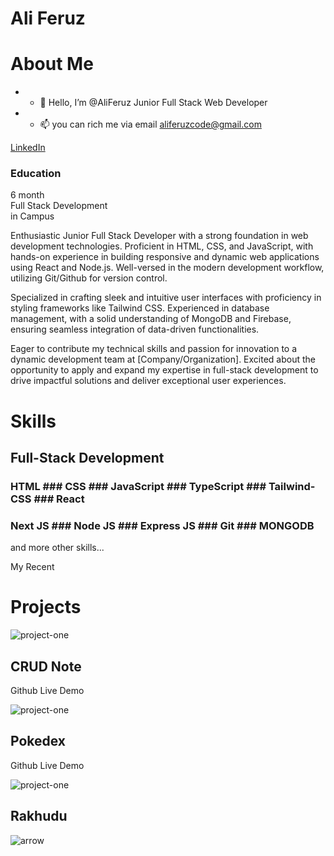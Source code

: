 Ali Feruz
=========
<!---
AliFeruz/AliFeruz is a ✨ special ✨ repository because its `README.md` (this file) appears on your GitHub profile.
You can click the Preview link to take a look at your changes.
--->

About Me
========

- - 👋 Hello, I’m @AliFeruz Junior Full Stack Web Developer
- - 📫 you can rich me via email aliferuzcode@gmail.com

[LinkedIn](https://www.linkedin.com/in/ali-feruz-5840ab164/)



### Education

6 month  
Full Stack Development  
in Campus

Enthusiastic Junior Full Stack Developer with a strong foundation in web development technologies. Proficient in HTML, CSS, and JavaScript, with hands-on experience in building responsive and dynamic web applications using React and Node.js. Well-versed in the modern development workflow, utilizing Git/Github for version control.

Specialized in crafting sleek and intuitive user interfaces with proficiency in styling frameworks like Tailwind CSS. Experienced in database management, with a solid understanding of MongoDB and Firebase, ensuring seamless integration of data-driven functionalities.

Eager to contribute my technical skills and passion for innovation to a dynamic development team at \[Company/Organization\]. Excited about the opportunity to apply and expand my expertise in full-stack development to drive impactful solutions and deliver exceptional user experiences.


Skills
======

Full-Stack Development
----------------------

### HTML       ### CSS      ### JavaScript     ### TypeScript     ### Tailwind-CSS     ### React

### Next JS     ### Node JS     ### Express JS      ### Git     ### MONGODB


and more other skills...

My Recent

Projects
========

![project-one](./assets/crud-note.jpeg)

CRUD Note
---------

Github Live Demo

![project-one](./assets/first_project.jpeg)

Pokedex
-------

Github Live Demo

![project-one](./assets/rakhudu.jpeg)

Rakhudu
-------

![arrow](./assets/arrow.png)



